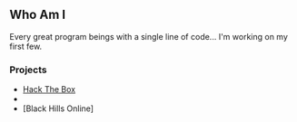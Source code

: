 ## Who Am I

Every great program beings with a single line of code... I'm working on my first few.

### Projects
  * [Hack The Box](www.hackthebox.com)
   * 
  * [Black Hills Online]
